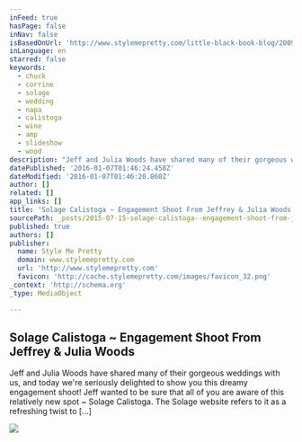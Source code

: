 ```yaml
---
inFeed: true
hasPage: false
inNav: false
isBasedOnUrl: 'http://www.stylemepretty.com/little-black-book-blog/2009/12/07/solage-calistoga-engagement-shoot-from-jeffrey-julia-woods/'
inLanguage: en
starred: false
keywords:
  - chuck
  - corrine
  - solage
  - wedding
  - napa
  - calistoga
  - wine
  - amp
  - slideshow
  - wood
description: "Jeff and Julia Woods have shared many of their gorgeous weddings with us, and today we're seriously delighted to show you this dreamy engagement shoot! Jeff wanted to be sure that all of you are aware of this relatively new spot ~ Solage Calistoga. The Solage website refers to it as a refreshing twist to [...]"
datePublished: '2016-01-07T01:46:24.458Z'
dateModified: '2016-01-07T01:46:20.860Z'
author: []
related: []
app_links: []
title: 'Solage Calistoga ~ Engagement Shoot From Jeffrey & Julia Woods'
sourcePath: _posts/2015-07-15-solage-calistoga--engagement-shoot-from-jeffrey-and-julia-woo.md
published: true
authors: []
publisher:
  name: Style Me Pretty
  domain: www.stylemepretty.com
  url: 'http://www.stylemepretty.com'
  favicon: 'http://cache.stylemepretty.com/images/favicon_32.png'
_context: 'http://schema.org'
_type: MediaObject

---
```

<article style=""><h1>Solage Calistoga ~ Engagement Shoot From Jeffrey &amp; Julia Woods</h1><p>Jeff and Julia Woods have shared many of their gorgeous weddings with us, and today we're seriously delighted to show you this dreamy engagement shoot! Jeff wanted to be sure that all of you are aware of this relatively new spot ~ Solage Calistoga. The Solage website refers to it as a refreshing twist to [...]</p><img src="http://o.aolcdn.com/smp/is/wp-content/gallery/ibb/eddye/ibb-1260224489$!900x467.jpg" /></article>